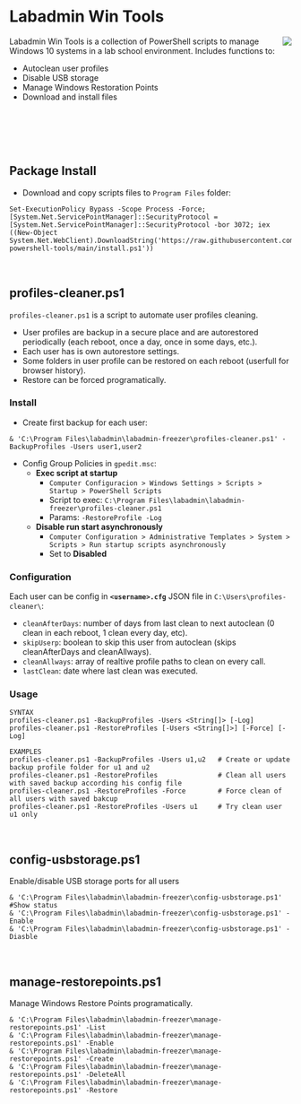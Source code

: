 # Labadmin Win Tools
<img align="right" src="https://cdn4.iconfinder.com/data/icons/online-marketing-hand-drawn-vol-3/52/online__options__services__setting__gear__option__support-128.png">
Labadmin Win Tools is a collection of PowerShell scripts to manage Windows 10 systems in a lab school environment. Includes functions to:

  * Autoclean user profiles
  * Disable USB storage
  * Manage Windows Restoration Points
  * Download and install files
<br>
<br>
<br>
<br>

## Package Install
* Download and copy scripts files to `Program Files` folder:
```
Set-ExecutionPolicy Bypass -Scope Process -Force; [System.Net.ServicePointManager]::SecurityProtocol = [System.Net.ServicePointManager]::SecurityProtocol -bor 3072; iex ((New-Object System.Net.WebClient).DownloadString('https://raw.githubusercontent.com/leomarcov/labadmin-powershell-tools/main/install.ps1'))
```
<br>

## profiles-cleaner.ps1
`profiles-cleaner.ps1` is a script to automate user profiles cleaning. 
  * User profiles are backup in a secure place and are autorestored periodically (each reboot, once a day, once in some days, etc.).
  * Each user has is own autorestore settings.
  * Some folders in user profile can be restored on each reboot (userfull for browser history).
  * Restore can be forced programatically.

### Install 
* Create first backup for each user:
```
& 'C:\Program Files\labadmin\labadmin-freezer\profiles-cleaner.ps1' -BackupProfiles -Users user1,user2
```
* Config Group Policies in `gpedit.msc`:
  * **Exec script at startup**
    * `Computer Configuracion > Windows Settings > Scripts > Startup > PowerShell Scripts`
    * Script to exec: `C:\Program Files\labadmin\labadmin-freezer\profiles-cleaner.ps1`
    * Params: `-RestoreProfile -Log`
  * **Disable run start asynchronously**
    * `Computer Configuration > Administrative Templates > System > Scripts > Run startup scripts asynchronously`
    * Set to **Disabled**

### Configuration
Each user can be config in **`<username>.cfg`** JSON file in `C:\Users\profiles-cleaner\`:
  * `cleanAfterDays`: number of days from last clean to next autoclean (0 clean in each reboot, 1 clean every day, etc).
  * `skipUserp`: boolean to skip this user from autoclean (skips cleanAfterDays and cleanAllways).
  * `cleanAllways`: array of realtive profile paths to clean on every call.
  * `lastClean`: date where last clean was executed.

### Usage
```
SYNTAX
profiles-cleaner.ps1 -BackupProfiles -Users <String[]> [-Log] 
profiles-cleaner.ps1 -RestoreProfiles [-Users <String[]>] [-Force] [-Log] 

EXAMPLES
profiles-cleaner.ps1 -BackupProfiles -Users u1,u2   # Create or update backup profile folder for u1 and u2
profiles-cleaner.ps1 -RestoreProfiles               # Clean all users with saved backup according his config file
profiles-cleaner.ps1 -RestoreProfiles -Force        # Force clean of all users with saved bakcup
profiles-cleaner.ps1 -RestoreProfiles -Users u1     # Try clean user u1 only
```

<br>

## config-usbstorage.ps1
Enable/disable USB storage ports for all users
```
& 'C:\Program Files\labadmin\labadmin-freezer\config-usbstorage.ps1'             #Show status
& 'C:\Program Files\labadmin\labadmin-freezer\config-usbstorage.ps1' -Enable
& 'C:\Program Files\labadmin\labadmin-freezer\config-usbstorage.ps1' -Diasble
```

<br>

## manage-restorepoints.ps1
Manage Windows Restore Points programatically.
```
& 'C:\Program Files\labadmin\labadmin-freezer\manage-restorepoints.ps1' -List
& 'C:\Program Files\labadmin\labadmin-freezer\manage-restorepoints.ps1' -Enable
& 'C:\Program Files\labadmin\labadmin-freezer\manage-restorepoints.ps1' -Create
& 'C:\Program Files\labadmin\labadmin-freezer\manage-restorepoints.ps1' -DeleteAll
& 'C:\Program Files\labadmin\labadmin-freezer\manage-restorepoints.ps1' -Restore
```
